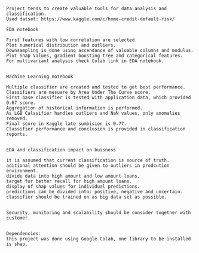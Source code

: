     Project tends to create valuable tools for data analysis and classification. 
    Used datset: https://www.kaggle.com/c/home-credit-default-risk/

    EDA notebook
    
    First features with low correlation are selected.
    Plot numerical distribution and outliers.
    Downsampling is done using accendance of valuable columns and modulus.
    Plot Shap Values, gradient boosting tree and categorical features.
    For multivariant analysis check Colab link in EDA notebook.

     
    Machine Learning notebook
    
    Multiple classifier are created and tested to get best performance.
    Classifiers are mesuare by Area Under The Curve score.
    First base classifier is tested with application data, which provided 0.67 score.
    Aggregation of historical information is performed.
    As LGB Calssifier handles outliers and NaN values, only anomalies removed.
    Final score in Kaggle late sumbision is 0.77.
    Classifier performance and conclusion is provided in classification reports.


    EDA and classification impact on buisness
    
    it is assumed that current classification is source of truth.
    aditional attention should be given to outliers in prodcution environment.
    divide data into high amount and low amount loans.
    target for better recall for high amount loans. 
    display of shap values for individual predictions.
    predictions can be divided into: positive, negative and uncertain.
    classifier should be trained on as big data set as possible.

    
    Security, monitoring and scalability should be consider together with customer.


    Dependencies:
    this project was done using Google Colab, one library to be installed is shap.
